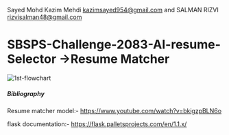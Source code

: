   Sayed Mohd Kazim Mehdi 
  kazimsayed954@gmail.com
				and
		SALMAN RIZVI
rizvisalman48@gmail.com

# SBSPS-Challenge-2083-AI-resume-Selector ->Resume Matcher

![1st-flowchart](https://user-images.githubusercontent.com/41298650/86538214-3ce24600-bf12-11ea-8d58-e739ec71998b.png)


##### Bibliography
Resume matcher model:-
https://www.youtube.com/watch?v=bkigzpBLN6o

flask documentation:-
https://flask.palletsprojects.com/en/1.1.x/
